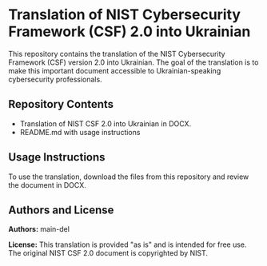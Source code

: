 # Translation of NIST Cybersecurity Framework (CSF) 2.0 into Ukrainian

This repository contains the translation of the NIST Cybersecurity Framework (CSF) version 2.0 into Ukrainian. The goal of the translation is to make this important document accessible to Ukrainian-speaking cybersecurity professionals.

## Repository Contents

- Translation of NIST CSF 2.0 into Ukrainian in DOCX.
- README.md with usage instructions

## Usage Instructions

To use the translation, download the files from this repository and review the document in DOCX.

## Authors and License

**Authors:** main-del

**License:** This translation is provided "as is" and is intended for free use. The original NIST CSF 2.0 document is copyrighted by NIST.
